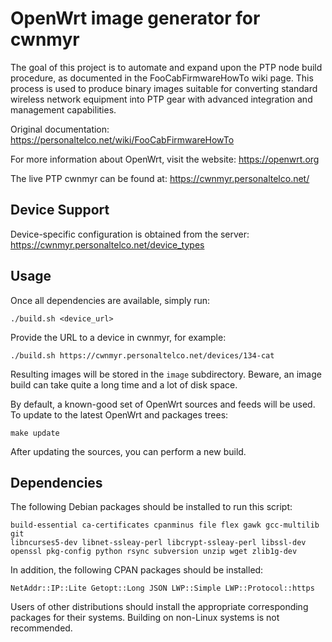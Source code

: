 OpenWrt image generator for cwnmyr
==================================

The goal of this project is to automate and expand upon the PTP node build
procedure, as documented in the FooCabFirmwareHowTo wiki page. This process is
used to produce binary images suitable for converting standard wireless network
equipment into PTP gear with advanced integration and management capabilities.

Original documentation:
https://personaltelco.net/wiki/FooCabFirmwareHowTo

For more information about OpenWrt, visit the website: https://openwrt.org

The live PTP cwnmyr can be found at: https://cwnmyr.personaltelco.net/


Device Support
--------------

Device-specific configuration is obtained from the server:
https://cwnmyr.personaltelco.net/device_types


Usage
-----

Once all dependencies are available, simply run:

    ./build.sh <device_url>

Provide the URL to a device in cwnmyr, for example:

    ./build.sh https://cwnmyr.personaltelco.net/devices/134-cat

Resulting images will be stored in the `image` subdirectory. Beware, an
image build can take quite a long time and a lot of disk space.

By default, a known-good set of OpenWrt sources and feeds will be used.
To update to the latest OpenWrt and packages trees:

    make update

After updating the sources, you can perform a new build.


Dependencies
------------

The following Debian packages should be installed to run this script:

    build-essential ca-certificates cpanminus file flex gawk gcc-multilib git
    libncurses5-dev libnet-ssleay-perl libcrypt-ssleay-perl libssl-dev
    openssl pkg-config python rsync subversion unzip wget zlib1g-dev

In addition, the following CPAN packages should be installed:

    NetAddr::IP::Lite Getopt::Long JSON LWP::Simple LWP::Protocol::https

Users of other distributions should install the appropriate corresponding
packages for their systems. Building on non-Linux systems is not recommended.
